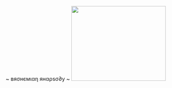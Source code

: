 <p align="center">
~ вяσнємιαη янαρѕσ∂у ~
<kbd> 
    <img height = 200 width = 250 src="https://spotlights-feed.github.com/spotlights/13-ghoulish-games/mummy.gif"> 
</kbd> 
</p><br>

<!--
**rjrockzz/rjrockzz** is a ✨ _special_ ✨ repository because its `README.md` (this file) appears on your GitHub profile.

Here are some ideas to get you started:

- 🔭 I’m currently working on ...
- 🌱 I’m currently learning ...
- 👯 I’m looking to collaborate on ...
- 🤔 I’m looking for help with ...
- 💬 Ask me about ...
- 📫 How to reach me: ...
- 😄 Pronouns: ...
- ⚡ Fun fact: ...
-->

